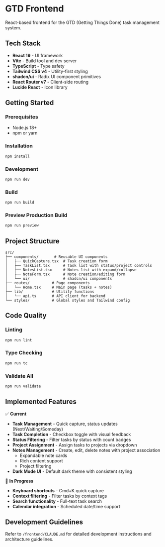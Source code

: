 # GTD Frontend

React-based frontend for the GTD (Getting Things Done) task management system.

## Tech Stack

- **React 19** - UI framework
- **Vite** - Build tool and dev server
- **TypeScript** - Type safety
- **Tailwind CSS v4** - Utility-first styling
- **shadcn/ui** - Radix UI component primitives
- **React Router v7** - Client-side routing
- **Lucide React** - Icon library

## Getting Started

### Prerequisites
- Node.js 18+
- npm or yarn

### Installation

```bash
npm install
```

### Development

```bash
npm run dev
```

### Build

```bash
npm run build
```

### Preview Production Build

```bash
npm run preview
```

## Project Structure

```
src/
├── components/       # Reusable UI components
│   ├── QuickCapture.tsx  # Task creation form
│   ├── TaskList.tsx      # Task list with status/project controls
│   ├── NotesList.tsx     # Notes list with expand/collapse
│   ├── NoteForm.tsx      # Note creation/editing form
│   └── ui/               # shadcn/ui components
├── routes/          # Page components
│   └── Home.tsx     # Main page (tasks + notes)
├── lib/             # Utility functions
│   └── api.ts       # API client for backend
└── styles/          # Global styles and Tailwind config
```

## Code Quality

### Linting
```bash
npm run lint
```

### Type Checking
```bash
npm run tc
```

### Validate All
```bash
npm run validate
```

## Implemented Features

✅ **Current**
- **Task Management** - Quick capture, status updates (Next/Waiting/Someday)
- **Task Completion** - Checkbox toggle with visual feedback
- **Status Filtering** - Filter tasks by status with count badges
- **Project Assignment** - Assign tasks to projects via dropdown
- **Notes Management** - Create, edit, delete notes with project association
  - Expandable note cards
  - Rich content support
  - Project filtering
- **Dark Mode UI** - Default dark theme with consistent styling

🚧 **In Progress**
- **Keyboard shortcuts** - Cmd+K quick capture
- **Context filtering** - Filter tasks by context tags
- **Search functionality** - Full-text task search
- **Calendar integration** - Scheduled date/time support

## Development Guidelines

Refer to `/frontend/CLAUDE.md` for detailed development instructions and architecture guidelines.
